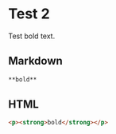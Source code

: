 # Test 2

Test bold text.

## Markdown

```markdown
**bold**
```

## HTML

```html
<p><strong>bold</strong></p>
```